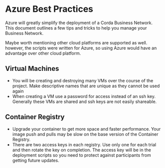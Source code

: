 # Azure Best Practices
Azure will greatly simplify the deployment of a Corda Business Network. This document outlines a few tips and tricks to help you manage your Business Network.

Maybe worth mentioning other cloud platforms are supported as well. however, the scripts were written for Azure, so using Azure would have an advantage over other cloud platform.

## Virtual Machines
* You will be creating and destroying many VMs over the course of the project. Make descriptive names that are unique as they cannot be used again
* When creating a VM use a password for access instead of an ssh key. Generally these VMs are shared and ssh keys are not easily shareable.

## Container Registry
* Upgrade your container to get more space and faster performance. Your image push and pulls may be slow on the base version of the Container Registry.
* There are two access keys in each registry. Use only one for each trial and then rotate the key on completion. The access key will be in the deployment scripts so you need to protect against participants from getting future updates.
